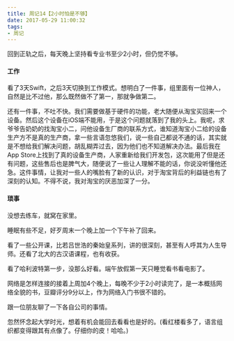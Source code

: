 ```yaml
---
title: 周记14【2小时怕是不够】
date: 2017-05-29 11:00:32
tags:
- 周记
---
```


回到正轨之后，每天晚上坚持看专业书至少2小时，但仍觉不够。

#### 工作

看了3天Swift，之后3天切换到工作模式。想明白了一件事，组里面有一位神人，自然是比不过他，那么既然做不了第一，那就争做第二。

还有一件事，不吐不快。我们需要做基于硬件的功能，老大随便从淘宝买回来一个设备。然后这个设备在iOS端不能用，于是这个问题就落到了我的头上。我呢，求爷爷告奶奶的找淘宝小二，问他设备生厂商的联系方式，谁知道淘宝小二给的设备生产方不是真的生产商，拿一些言语忽悠我们，说一些自己都说不通的话，其实就是不想给我们解决问题，胡乱糊弄过去，因为他们也不知道解决办法。最后我在App Store上找到了真的设备生产商，人家重新给我们开发包，这次能用了但是还有问题，这些售后也是脾气大，随便说了一些让人理解不能的话，你说没听懂他还急。这件事情，让我对一些人的嘴脸有了新的认识，对于淘宝背后的利益链也有了深刻的认知。不得不说，我对淘宝的厌恶加深了一分。

#### 琐事

没想去练车，就窝在家里。

睡眠有些不足，好歹周末一个晚上加一个下午补了回来。

看了一些公开课，比若吕世浩的秦始皇系列，讲的很深刻，甚至有人呼其为人生导师。还看了北大的古汉语课程，也有收获。

看了哈利波特第一步，没那么好看。端午放假第一天只睡觉看书看电影了。

网络是怎样连接的接着上周加4个晚上，每晚不少于2小时读完了，是一本概括网络全貌的书，豆瓣评分9分以上，作为网络入门书很不错的。

跟一位朋友聊了一下各自公司的事情。

忽然怀念起大学时光，想着有机会能回去看看也是好的。(看红楼看多了，语言组织都变得跟其有点像了。仔细你的皮！哈哈。)
